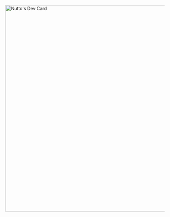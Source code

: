 <a href="https://app.daily.dev/nutto"><img src="https://api.daily.dev/devcards/v2/wpKCImuAxbQJevGyOOR8x.png?r=7gg&type=wide" width="652" alt="Nutto's Dev Card"/></a>
